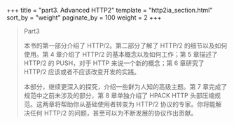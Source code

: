 +++
title = "part3. Advanced HTTP2"
template = "http2ia_section.html"
sort_by = "weight"
paginate_by = 100
weight = 2
+++


> Part3 
>
> 本书的第一部分介绍了 HTTP/2。第二部分了解了 HTTP/2 的细节以及如何使用。第 4 章介绍了 HTTP/2 的基本概念以及如何工作；第 5 章描述了 HTTP/2 的 PUSH，对于 HTTP 来说一个新的概念；第 6 章研究了 HTTP/2 应该或者不应该改变开发的实践。
>
> 本部分，继续更深入的探究，介绍一些鲜为人知的高级主题。第 7 章完成了规范中之前未涉及的部分，第 8 章单独介绍了 HPACK HTTP 头部压缩规范。这两章将帮助你从基础使用者转变为 HTTP/2 协议的专家。你将能解决任何 HTTP/2 的问题，甚至可以为不断发展的协议作出贡献。